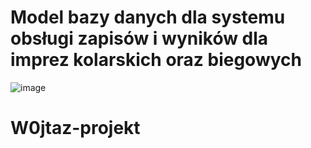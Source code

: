 # Model bazy danych dla systemu obsługi zapisów i wyników dla imprez kolarskich oraz biegowych

![image](https://user-images.githubusercontent.com/73688850/201757464-c2efc8b6-3370-4118-a4ff-2278ac989dce.png)

# W0jtaz-projekt
